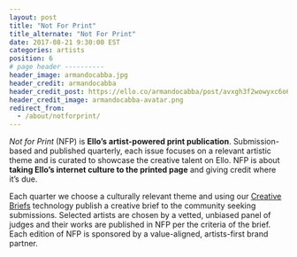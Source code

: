 ```yaml
---
layout: post
title: "Not For Print"
title_alternate: "Not For Print"
date: 2017-08-21 9:30:00 EST
categories: artists
position: 6
# page header ----------
header_image: armandocabba.jpg
header_credit: armandocabba
header_credit_post: https://ello.co/armandocabba/post/avxgh3f2wowyxc6o638igw
header_credit_image: armandocabba-avatar.png
redirect_from:
  - /about/notforprint/
---
```


_Not for Print_ (NFP) is **Ello’s artist-powered print publication**. Submission-based and published quarterly, each issue focuses on a relevant artistic theme and is curated to showcase the creative talent on Ello. NFP is about **taking Ello’s internet culture to the printed page** and giving credit where it’s due.

Each quarter we choose a culturally relevant theme and using our [Creative Briefs](https://ello.co/invites) technology publish a creative brief to the community seeking submissions. Selected artists are chosen by a vetted, unbiased panel of judges and their works are published in NFP per the criteria of the brief. Each edition of NFP is sponsored by a value-aligned, artists-first brand partner.
